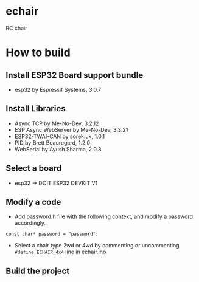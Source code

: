 # echair
RC chair

# How to build

## Install ESP32 Board support bundle
* esp32 by Espressif Systems, 3.0.7

## Install Libraries
* Async TCP by Me-No-Dev, 3.2.12
* ESP Async WebServer by Me-No-Dev, 3.3.21
* ESP32-TWAI-CAN by sorek.uk, 1.0.1
* PID by Brett Beauregard, 1.2.0
* WebSerial by Ayush Sharma, 2.0.8

## Select a board
* esp32 -> DOIT ESP32 DEVKIT V1

## Modify a code
* Add password.h file with the following context, and modify a password accordingly.
```
const char* password = "password";
```
* Select a chair type 2wd or 4wd by commenting or uncommenting `#define ECHAIR_4x4` line in echair.ino

## Build the project


